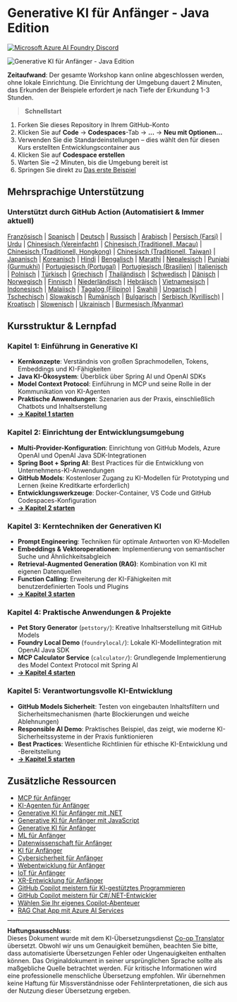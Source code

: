 <!--
CO_OP_TRANSLATOR_METADATA:
{
  "original_hash": "90ac762d40c6db51b8081cdb3e49e9db",
  "translation_date": "2025-08-28T21:31:56+00:00",
  "source_file": "README.md",
  "language_code": "de"
}
-->
# Generative KI für Anfänger - Java Edition
[![Microsoft Azure AI Foundry Discord](https://dcbadge.limes.pink/api/server/ByRwuEEgH4)](https://discord.com/invite/ByRwuEEgH4)

![Generative KI für Anfänger - Java Edition](../../translated_images/beg-genai-series.8b48be9951cc574c25f8a3accba949bfd03c2f008e2c613283a1b47316fbee68.de.png)

**Zeitaufwand**: Der gesamte Workshop kann online abgeschlossen werden, ohne lokale Einrichtung. Die Einrichtung der Umgebung dauert 2 Minuten, das Erkunden der Beispiele erfordert je nach Tiefe der Erkundung 1-3 Stunden.

> **Schnellstart**

1. Forken Sie dieses Repository in Ihrem GitHub-Konto
2. Klicken Sie auf **Code** → **Codespaces**-Tab → **...** → **Neu mit Optionen...**
3. Verwenden Sie die Standardeinstellungen – dies wählt den für diesen Kurs erstellten Entwicklungscontainer aus
4. Klicken Sie auf **Codespace erstellen**
5. Warten Sie ~2 Minuten, bis die Umgebung bereit ist
6. Springen Sie direkt zu [Das erste Beispiel](./02-SetupDevEnvironment/README.md#step-2-create-a-github-personal-access-token)

## Mehrsprachige Unterstützung

### Unterstützt durch GitHub Action (Automatisiert & Immer aktuell)

[Französisch](../fr/README.md) | [Spanisch](../es/README.md) | [Deutsch](./README.md) | [Russisch](../ru/README.md) | [Arabisch](../ar/README.md) | [Persisch (Farsi)](../fa/README.md) | [Urdu](../ur/README.md) | [Chinesisch (Vereinfacht)](../zh/README.md) | [Chinesisch (Traditionell, Macau)](../mo/README.md) | [Chinesisch (Traditionell, Hongkong)](../hk/README.md) | [Chinesisch (Traditionell, Taiwan)](../tw/README.md) | [Japanisch](../ja/README.md) | [Koreanisch](../ko/README.md) | [Hindi](../hi/README.md) | [Bengalisch](../bn/README.md) | [Marathi](../mr/README.md) | [Nepalesisch](../ne/README.md) | [Punjabi (Gurmukhi)](../pa/README.md) | [Portugiesisch (Portugal)](../pt/README.md) | [Portugiesisch (Brasilien)](../br/README.md) | [Italienisch](../it/README.md) | [Polnisch](../pl/README.md) | [Türkisch](../tr/README.md) | [Griechisch](../el/README.md) | [Thailändisch](../th/README.md) | [Schwedisch](../sv/README.md) | [Dänisch](../da/README.md) | [Norwegisch](../no/README.md) | [Finnisch](../fi/README.md) | [Niederländisch](../nl/README.md) | [Hebräisch](../he/README.md) | [Vietnamesisch](../vi/README.md) | [Indonesisch](../id/README.md) | [Malaiisch](../ms/README.md) | [Tagalog (Filipino)](../tl/README.md) | [Swahili](../sw/README.md) | [Ungarisch](../hu/README.md) | [Tschechisch](../cs/README.md) | [Slowakisch](../sk/README.md) | [Rumänisch](../ro/README.md) | [Bulgarisch](../bg/README.md) | [Serbisch (Kyrillisch)](../sr/README.md) | [Kroatisch](../hr/README.md) | [Slowenisch](../sl/README.md) | [Ukrainisch](../uk/README.md) | [Burmesisch (Myanmar)](../my/README.md)

## Kursstruktur & Lernpfad

### **Kapitel 1: Einführung in Generative KI**
- **Kernkonzepte**: Verständnis von großen Sprachmodellen, Tokens, Embeddings und KI-Fähigkeiten
- **Java KI-Ökosystem**: Überblick über Spring AI und OpenAI SDKs
- **Model Context Protocol**: Einführung in MCP und seine Rolle in der Kommunikation von KI-Agenten
- **Praktische Anwendungen**: Szenarien aus der Praxis, einschließlich Chatbots und Inhaltserstellung
- **[→ Kapitel 1 starten](./01-IntroToGenAI/README.md)**

### **Kapitel 2: Einrichtung der Entwicklungsumgebung**
- **Multi-Provider-Konfiguration**: Einrichtung von GitHub Models, Azure OpenAI und OpenAI Java SDK-Integrationen
- **Spring Boot + Spring AI**: Best Practices für die Entwicklung von Unternehmens-KI-Anwendungen
- **GitHub Models**: Kostenloser Zugang zu KI-Modellen für Prototyping und Lernen (keine Kreditkarte erforderlich)
- **Entwicklungswerkzeuge**: Docker-Container, VS Code und GitHub Codespaces-Konfiguration
- **[→ Kapitel 2 starten](./02-SetupDevEnvironment/README.md)**

### **Kapitel 3: Kerntechniken der Generativen KI**
- **Prompt Engineering**: Techniken für optimale Antworten von KI-Modellen
- **Embeddings & Vektoroperationen**: Implementierung von semantischer Suche und Ähnlichkeitsabgleich
- **Retrieval-Augmented Generation (RAG)**: Kombination von KI mit eigenen Datenquellen
- **Function Calling**: Erweiterung der KI-Fähigkeiten mit benutzerdefinierten Tools und Plugins
- **[→ Kapitel 3 starten](./03-CoreGenerativeAITechniques/README.md)**

### **Kapitel 4: Praktische Anwendungen & Projekte**
- **Pet Story Generator** (`petstory/`): Kreative Inhaltserstellung mit GitHub Models
- **Foundry Local Demo** (`foundrylocal/`): Lokale KI-Modellintegration mit OpenAI Java SDK
- **MCP Calculator Service** (`calculator/`): Grundlegende Implementierung des Model Context Protocol mit Spring AI
- **[→ Kapitel 4 starten](./04-PracticalSamples/README.md)**

### **Kapitel 5: Verantwortungsvolle KI-Entwicklung**
- **GitHub Models Sicherheit**: Testen von eingebauten Inhaltsfiltern und Sicherheitsmechanismen (harte Blockierungen und weiche Ablehnungen)
- **Responsible AI Demo**: Praktisches Beispiel, das zeigt, wie moderne KI-Sicherheitssysteme in der Praxis funktionieren
- **Best Practices**: Wesentliche Richtlinien für ethische KI-Entwicklung und -Bereitstellung
- **[→ Kapitel 5 starten](./05-ResponsibleGenAI/README.md)**

## Zusätzliche Ressourcen

- [MCP für Anfänger](https://github.com/microsoft/mcp-for-beginners)
- [KI-Agenten für Anfänger](https://github.com/microsoft/ai-agents-for-beginners)
- [Generative KI für Anfänger mit .NET](https://github.com/microsoft/Generative-AI-for-beginners-dotnet)
- [Generative KI für Anfänger mit JavaScript](https://github.com/microsoft/generative-ai-with-javascript)
- [Generative KI für Anfänger](https://github.com/microsoft/generative-ai-for-beginners)
- [ML für Anfänger](https://aka.ms/ml-beginners)
- [Datenwissenschaft für Anfänger](https://aka.ms/datascience-beginners)
- [KI für Anfänger](https://aka.ms/ai-beginners)
- [Cybersicherheit für Anfänger](https://github.com/microsoft/Security-101)
- [Webentwicklung für Anfänger](https://aka.ms/webdev-beginners)
- [IoT für Anfänger](https://aka.ms/iot-beginners)
- [XR-Entwicklung für Anfänger](https://github.com/microsoft/xr-development-for-beginners)
- [GitHub Copilot meistern für KI-gestütztes Programmieren](https://aka.ms/GitHubCopilotAI)
- [GitHub Copilot meistern für C#/.NET-Entwickler](https://github.com/microsoft/mastering-github-copilot-for-dotnet-csharp-developers)
- [Wählen Sie Ihr eigenes Copilot-Abenteuer](https://github.com/microsoft/CopilotAdventures)
- [RAG Chat App mit Azure AI Services](https://github.com/Azure-Samples/azure-search-openai-demo-java)

---

**Haftungsausschluss**:  
Dieses Dokument wurde mit dem KI-Übersetzungsdienst [Co-op Translator](https://github.com/Azure/co-op-translator) übersetzt. Obwohl wir uns um Genauigkeit bemühen, beachten Sie bitte, dass automatisierte Übersetzungen Fehler oder Ungenauigkeiten enthalten können. Das Originaldokument in seiner ursprünglichen Sprache sollte als maßgebliche Quelle betrachtet werden. Für kritische Informationen wird eine professionelle menschliche Übersetzung empfohlen. Wir übernehmen keine Haftung für Missverständnisse oder Fehlinterpretationen, die sich aus der Nutzung dieser Übersetzung ergeben.